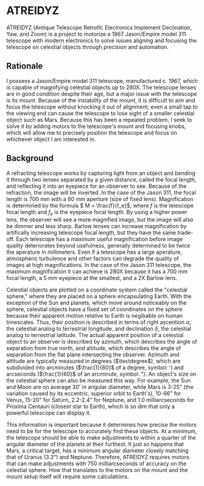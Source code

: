 # ATREIDYZ
ATREIDYZ (Antique Telescope Retrofit: Electronics Implement Declination, Yaw, and Zoom) is a project to motorize a 1967 Jason/Empire model 311 telescope with modern electronics to solve issues aligning and focusing the telescope on celestial objects through precision and automation.

## Rationale
I possess a Jason/Empire model 311 telescope, manufactured c. 1967, which is capable of magnifying celestial objects up to 280X. The telescope lenses are in good condition despite their age, but a major issue with the telescope is its mount. Because of the instability of the mount, it is difficult to aim and focus the telescope without knocking it out of alignment; even a small tap to the viewing end can cause the telescope to lose sight of a smaller celestial object such as Mars. Because this has been a repeated problem, I seek to solve it by adding motors to the telescope's mount and focusing knobs, which will allow me to precisely position the telescope and focus on whichever object I am interested in.

## Background
A refracting telescope works by capturing light from an object and bending it through two lenses separated by a given distance, called the focal length, and reflecting it into an eyepiece for an observer to see. Because of the refraction, the image will be inverted. In the case of the Jason 311, the focal length is 700 mm with a 60 mm aperture (size of fixed lens). Magnification is determined by the formula $ M = \frac{f}{f_e}$, where $f$ is the telescope focal length and $f_e$ is the eyepiece focal length. By using a higher power lens, the observer will see a more magnified image, but the image will also be dimmer and less sharp. Barlow lenses can increase magnification by artifically increasing telescope focal length, but they have the same trade-off. Each telescope has a maximum useful magnification before image quality deteriorates beyond usefulness, generally determined to be twice the aperature in millimeters. Even if a telescope has a large aperature, atmospheric turbulence and other factors can degrade the quality of images at high magnifications. In the case of the Jason 311 telescope, the maximum magnification it can achieve is 280X because it has a 700 mm focal length, a 5 mm eyepiece at the smallest, and a 2X Barlow lens.

Celestial objects are plotted on a coordinate system called the "celestial sphere," where they are placed on a sphere encapsulating Earth. With the exception of the Sun and planets, which move around noticeably on the sphere, celestial objects have a fixed set of coordinates on the sphere because their apparent motion relative to Earth is negibable on human timescales. Thus, their position is described in terms of right ascention $\alpha$, the celestial analog to terrestrial longitude, and declination $\delta$, the celestial analog to terrestrial latitude. The actual apparent position of a celestial object to an observer is described by azimuth, which describes the angle of separation from true north, and altitude, which describes the angle of separation from the flat plane intersecting the observer. Azimuth and altitude are typically measured in degrees ($\textdegree$), which are subdivided into arcminutes ($\frac{1}{60}$ of a degree, symbol: ') and arcseconds ($\frac{1}{60}$ of an arcminute, symbol: "). An object's size on the celestial sphere can also be measured this way. For example, the Sun and Moon are on average 30' in angular diameter, while Mars is 3-25" (the variation caused by its eccentric, superior orbit to Earth's), 10-66" for Venus, 15-20" for Saturn, 2.2-2.4" for Neptune, and 1.0 milliarcseconds for Proxima Centauri (closest star to Earth), which is so dim that only a powerful telescope can display it.

This information is important because it determines how precise the motors need to be for the telescope to accurately find these objects. At a minimum, the telescope should be able to make adjustments to within a quarter of the angular diameter of the planets at their furthest. It just so happens that Mars, a critical target, has a minimum angular diameter closely matching that of Uranus (3.3") and Neptune. Therefore, ATREIDYZ requires motors that can make adjustments with 750 milliarcseconds of accuracy on the celestial sphere. How that translates to the motors on the mount and the mount setup itself will require some calculations.
